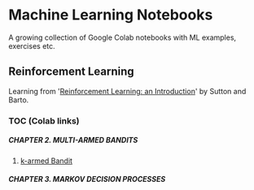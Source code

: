 # Machine Learning Notebooks

A growing collection of Google Colab notebooks with ML examples, exercises etc.

## Reinforcement Learning

Learning from '[Reinforcement Learning: an Introduction](http://www.incompleteideas.net/book/the-book.html)' by Sutton and Barto.

### TOC (Colab links)

##### CHAPTER 2. MULTI-ARMED BANDITS
  1. [k-armed Bandit](https://colab.research.google.com/drive/1rclLxmihz5LRnrBFj7DsnastAHeKV_c1?usp=sharing)
##### CHAPTER 3. MARKOV DECISION PROCESSES
